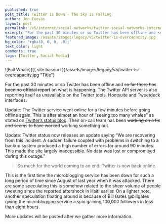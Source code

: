 ```yaml
---
published: true
post_title: Twitter is Down - The Sky is Falling
author: Jon Cuevas
layout: post
permalink: /v5/internet/social-networks/twitter-social-networks-internet/twitter-is-down-the-sky-is-falling/
excerpt: "For the past 30 minutes or so Twitter has been offline and <del>so far there has been no official report</del> on what is happening. The Twitter API server is also reporting itself as unavailable on the Twitter tools, Hootsuite and Tweetdeck interfaces."
featured_image: /assets/images/legacy/v5/twitter-is-overcapacity.jpg
bg_color: 'rgba(0, 0, 0, .8);'
text_color: light
comments: true
tags: [Twitter, Social Media]
---
```


![Fail Whale]({{ site.baseurl }}/assets/images/legacy/v5/twitter-is-overcapacity.jpg "Title")

For the past 30 minutes or so Twitter has been offline and <del>so far there has been no official report</del> on what is happening. The Twitter API server is also reporting itself as unavailable on the Twitter tools, Hootsuite and Tweetdeck interfaces.

Update: The Twitter service went online for a few minutes before going offline again. This is after almost an hour of “seeing too many whales” as stated on [Twitter’s status blog](http://status.twitter.com/post/344235824/extremely-high-volume-of-whales). Their on-call team has been <del>working on a fix and seems to have worked</del> working something out.

Update: Twitter status now releases an update saying “We are recovering from this incident. A sudden failure coupled with problems in switching to a backup system produced a high number of errors for around 90 minutes. This made the site largely inaccessible. No data was lost or compromised during this outage.”

<blockquote>
	<p class="lead">So much for the world coming to an end: Twitter is now back online.</p>
</blockquote>

This is the first time the microblogging service has been down for such a long period of time since August of last year when it was attacked. There are some speculating this is somehow related to the sheer volume of people tweeting since the reported aftershock in Haiti earlier. On a lighter note, another speculation floating around is because of Bill Gates @billgates giving the microblogging service a spin gaining 100,000 followers in less than eight hours.

More updates will be posted after we gather more information.


